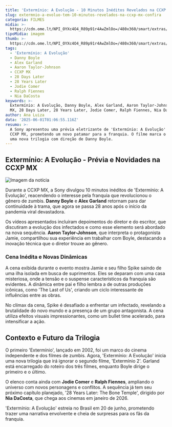 ```yaml
---
title: 'Extermínio: A Evolução - 10 Minutos Inéditos Revelados na CCXP MX'
slug: extermnio-a-evoluo-tem-10-minutos-revelados-na-ccxp-mx-confira
categoria: FILMES
midia: >-
  https://cdn.ome.lt/NPI_OYXc4O4_R89p91r4AwZmlOo=/480x360/smart/extras/conteudos/exterminio-3-3-.webp
tipoMidia: imagem
thumb: >-
  https://cdn.ome.lt/NPI_OYXc4O4_R89p91r4AwZmlOo=/480x360/smart/extras/conteudos/exterminio-3-3-.webp
tags:
  - 'Extermínio: A Evolução'
  - Danny Boyle
  - Alex Garland
  - Aaron Taylor-Johnson
  - CCXP MX
  - 28 Days Later
  - 28 Years Later
  - Jodie Comer
  - Ralph Fiennes
  - Nia DaCosta
keywords: >-
  Extermínio: A Evolução, Danny Boyle, Alex Garland, Aaron Taylor-Johnson, CCXP
  MX, 28 Days Later, 28 Years Later, Jodie Comer, Ralph Fiennes, Nia DaCosta
author: Ana Luiza
data: '2025-06-01T01:06:55.116Z'
resumo: >-
  A Sony apresentou uma prévia eletrizante de 'Extermínio: A Evolução' durante a
  CCXP MX, prometendo um novo patamar para a franquia. O filme marca o início de
  uma nova trilogia com direção de Danny Boyle.
---
```


## Extermínio: A Evolução - Prévia e Novidades na CCXP MX

![Imagem da notícia](https://cdn.ome.lt/-_GhbzKQUy7J3c-hjwu2iktun9g=/fit-in/837x500/smart/uploads/conteudo/fotos/exterminio-3_162Q0wA.png)

Durante a CCXP MX, a Sony divulgou 10 minutos inéditos de 'Extermínio: A Evolução', reacendendo o interesse pela franquia que revolucionou o gênero de zumbis. **Danny Boyle** e **Alex Garland** retornam para dar continuidade à trama, que agora se passa 28 anos após o início da pandemia viral devastadora.

Os vídeos apresentados incluíram depoimentos do diretor e do escritor, que discutiram a evolução dos infectados e como esse elemento será abordado na nova sequência. **Aaron Taylor-Johnson**, que interpreta o protagonista Jamie, compartilhou sua experiência em trabalhar com Boyle, destacando a inovação técnica que o diretor trouxe ao gênero.

### Cena Inédita e Novas Dinâmicas

A cena exibida durante o evento mostra Jamie e seu filho Spike saindo de uma ilha isolada em busca de suprimentos. Eles se deparam com uma casa misteriosa, onde a tensão e o suspense característicos da franquia são evidentes. A dinâmica entre pai e filho lembra a de outras produções icônicas, como 'The Last of Us', criando um ciclo interessante de influências entre as obras.

No clímax da cena, Spike é desafiado a enfrentar um infectado, revelando a brutalidade do novo mundo e a presença de um grupo antagonista. A cena utiliza efeitos visuais impressionantes, como um bullet time acelerado, para intensificar a ação.

## Contexto e Futuro da Trilogia

O primeiro 'Extermínio', lançado em 2002, foi um marco do cinema independente e dos filmes de zumbis. Agora, 'Extermínio: A Evolução' inicia uma nova trilogia que irá ignorar o segundo filme, 'Extermínio 2'. Garland está encarregado do roteiro dos três filmes, enquanto Boyle dirige o primeiro e o último.

O elenco conta ainda com **Jodie Comer** e **Ralph Fiennes**, ampliando o universo com novos personagens e conflitos. A sequência já tem seu próximo capítulo planejado, '28 Years Later: The Bone Temple', dirigido por **Nia DaCosta**, que chega aos cinemas em janeiro de 2026.

'Extermínio: A Evolução' estreia no Brasil em 20 de junho, prometendo trazer uma narrativa envolvente e cheia de surpresas para os fãs da franquia.
